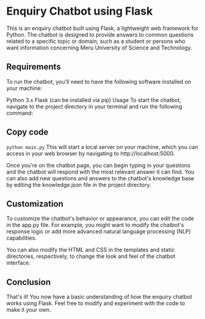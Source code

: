# Enquiry Chatbot using Flask
This is an enquiry chatbot built using Flask, a lightweight web framework for Python. The chatbot is designed to provide answers to common questions related to a specific topic or domain, such as a student or persons who want information concerning Meru University of Science and Technology.

## Requirements
To run the chatbot, you'll need to have the following software installed on your machine:

Python 3.x
Flask (can be installed via pip)
Usage
To start the chatbot, navigate to the project directory in your terminal and run the following command:

## Copy code
`python main.py`
This will start a local server on your machine, which you can access in your web browser by navigating to http://localhost:5000.

Once you're on the chatbot page, you can begin typing in your questions and the chatbot will respond with the most relevant answer it can find. You can also add new questions and answers to the chatbot's knowledge base by editing the knowledge.json file in the project directory.

## Customization
To customize the chatbot's behavior or appearance, you can edit the code in the app.py file. For example, you might want to modify the chatbot's response logic or add more advanced natural language processing (NLP) capabilities.

You can also modify the HTML and CSS in the templates and static directories, respectively, to change the look and feel of the chatbot interface.

## Conclusion
That's it! You now have a basic understanding of how the enquiry chatbot works using Flask. Feel free to modify and experiment with the code to make it your own.

